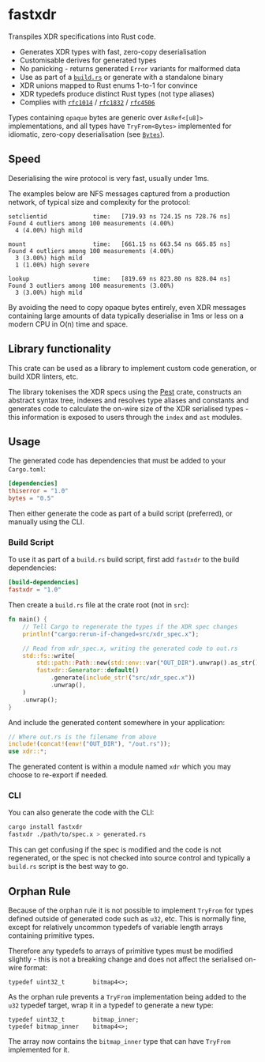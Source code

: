 # fastxdr

Transpiles XDR specifications into Rust code.

* Generates XDR types with fast, zero-copy deserialisation
* Customisable derives for generated types
* No panicking - returns generated `Error` variants for malformed data
* Use as part of a [`build.rs`] or generate with a standalone binary
* XDR unions mapped to Rust enums 1-to-1 for convince
* XDR typedefs produce distinct Rust types (not type aliases)
* Complies with [`rfc1014`] / [`rfc1832`] / [`rfc4506`] 

Types containing `opaque` bytes are generic over `AsRef<[u8]>` implementations,
and all types have `TryFrom<Bytes>` implemented for idiomatic, zero-copy
deserialisation (see [`Bytes`]). 

## Speed

Deserialising the wire protocol is very fast, usually under 1ms. 

The examples below are NFS messages captured from a production network, of
typical size and complexity for the protocol:

```
setclientid             time:   [719.93 ns 724.15 ns 728.76 ns]
Found 4 outliers among 100 measurements (4.00%)
  4 (4.00%) high mild

mount                   time:   [661.15 ns 663.54 ns 665.85 ns]
Found 4 outliers among 100 measurements (4.00%)
  3 (3.00%) high mild
  1 (1.00%) high severe

lookup                  time:   [819.69 ns 823.80 ns 828.04 ns]
Found 3 outliers among 100 measurements (3.00%)
  3 (3.00%) high mild
```

By avoiding the need to copy opaque bytes entirely, even XDR messages containing
large amounts of data typically deserialise in 1ms or less on a modern CPU in
O(n) time and space.

## Library functionality

This crate can be used as a library to implement custom code generation, or
build XDR linters, etc.

The library tokenises the XDR specs using the [Pest] crate, constructs an
abstract syntax tree, indexes and resolves type aliases and constants and
generates code to calculate the on-wire size of the XDR serialised types - this
information is exposed to users through the `index` and `ast` modules.

## Usage

The generated code has dependencies that must be added to your `Cargo.toml`:

```toml
[dependencies]
thiserror = "1.0"
bytes = "0.5"
```

Then either generate the code as part of a build script (preferred), or manually
using the CLI.

### Build Script

To use it as part of a `build.rs` build script, first add `fastxdr` to the build
dependencies:

```toml
[build-dependencies]
fastxdr = "1.0"
```

Then create a `build.rs` file at the crate root (not in `src`):

```rust
fn main() {
    // Tell Cargo to regenerate the types if the XDR spec changes
    println!("cargo:rerun-if-changed=src/xdr_spec.x");

    // Read from xdr_spec.x, writing the generated code to out.rs
    std::fs::write(
        std::path::Path::new(std::env::var("OUT_DIR").unwrap().as_str()).join("out.rs"),
        fastxdr::Generator::default()
            .generate(include_str!("src/xdr_spec.x"))
            .unwrap(),
    )
    .unwrap();
}
```

And include the generated content somewhere in your application:

```rust 
// Where out.rs is the filename from above
include!(concat!(env!("OUT_DIR"), "/out.rs"));
use xdr::*;
```

The generated content is within a module named `xdr` which you may choose to
re-export if needed.

### CLI

You can also generate the code with the CLI:

```bash
cargo install fastxdr
fastxdr ./path/to/spec.x > generated.rs
```

This can get confusing if the spec is modified and the code is not regenerated,
or the spec is not checked into source control and typically a `build.rs` script
is the best way to go.

## Orphan Rule

Because of the orphan rule it is not possible to implement `TryFrom` for types
defined outside of generated code such as `u32`, etc. This is normally fine,
except for relatively uncommon typedefs of variable length arrays containing
primitive types.

Therefore any typedefs to arrays of primitive types must be modified slightly -
this is not a breaking change and does not affect the serialised on-wire format:

```text
typedef uint32_t        bitmap4<>;
```

As the orphan rule prevents a `TryFrom` implementation being added to the `u32`
typedef target, wrap it in a typedef to generate a new type:

```text
typedef uint32_t        bitmap_inner;
typedef bitmap_inner    bitmap4<>;
```

The array now contains the `bitmap_inner` type that can have `TryFrom`
implemented for it.


[Pest]: https://github.com/pest-parser/pest
[PEG]: https://en.wikipedia.org/wiki/Parsing_expression_grammar
[`Bytes`]: https://docs.rs/bytes/0.5.6/bytes/struct.Bytes.html
[`build.rs`]: https://doc.rust-lang.org/cargo/reference/build-scripts.html
[`rfc1014`]: https://tools.ietf.org/html/rfc1014
[`rfc1832`]: https://tools.ietf.org/html/rfc1832
[`rfc4506`]: https://tools.ietf.org/html/rfc4506